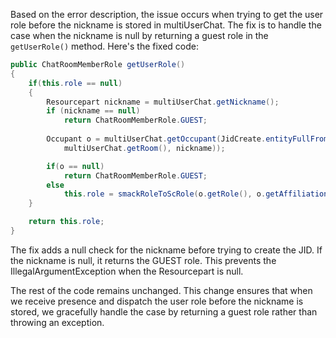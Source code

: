 Based on the error description, the issue occurs when trying to get the user role before the nickname is stored in multiUserChat. The fix is to handle the case when the nickname is null by returning a guest role in the `getUserRole()` method. Here's the fixed code:

```java
public ChatRoomMemberRole getUserRole()
{
    if(this.role == null)
    {
        Resourcepart nickname = multiUserChat.getNickname();
        if (nickname == null)
            return ChatRoomMemberRole.GUEST;
            
        Occupant o = multiUserChat.getOccupant(JidCreate.entityFullFrom(
            multiUserChat.getRoom(), nickname));

        if(o == null)
            return ChatRoomMemberRole.GUEST;
        else
            this.role = smackRoleToScRole(o.getRole(), o.getAffiliation());
    }

    return this.role;
}
```

The fix adds a null check for the nickname before trying to create the JID. If the nickname is null, it returns the GUEST role. This prevents the IllegalArgumentException when the Resourcepart is null.

The rest of the code remains unchanged. This change ensures that when we receive presence and dispatch the user role before the nickname is stored, we gracefully handle the case by returning a guest role rather than throwing an exception.